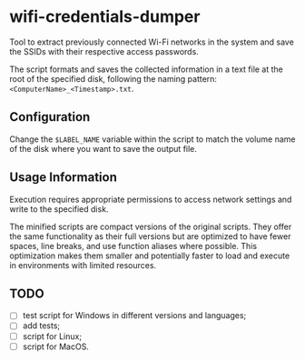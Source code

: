 # wifi-credentials-dumper

Tool to extract previously connected Wi-Fi networks in the system and save the SSIDs with their respective access passwords.

The script formats and saves the collected information in a text file at the root of the specified disk, following the naming pattern: `<ComputerName>_<Timestamp>.txt`.

## Configuration

Change the `$LABEL_NAME` variable within the script to match the volume name of the disk where you want to save the output file.

## Usage Information

Execution requires appropriate permissions to access network settings and write to the specified disk.

The minified scripts are compact versions of the original scripts. They offer the same functionality as their full versions but are optimized to have fewer spaces, line breaks, and use function aliases where possible. This optimization makes them smaller and potentially faster to load and execute in environments with limited resources.

## TODO

- [ ] test script for Windows in different versions and languages;
- [ ] add tests;
- [ ] script for Linux;
- [ ] script for MacOS.
